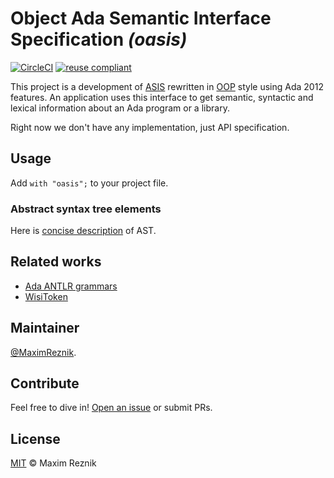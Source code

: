 Object Ada Semantic Interface Specification _(oasis)_
=========================================

[![CircleCI](https://circleci.com/gh/reznikmm/oasis.svg?style=svg)](https://circleci.com/gh/reznikmm/oasis)
[![reuse compliant](https://img.shields.io/badge/reuse-compliant-green.svg)](https://reuse.software/)

This project is a development of [ASIS](https://www.sigada.org/WG/asiswg/) rewritten in
[OOP](https://en.wikipedia.org/wiki/Object-oriented_programming) style using Ada 2012
features. An application uses this interface to get semantic, syntactic and lexical
information about an Ada program or a library.

Right now we don't have any implementation, just API specification.

## Usage
Add `with "oasis";` to your project file.

### Abstract syntax tree elements
Here is [concise description](docs/ast.md) of AST.

## Related works

 * [Ada ANTLR grammars](https://github.com/okellogg/ada_antlr_grammar)
 * [WisiToken](http://stephe-leake.org/ada/wisitoken.html)

## Maintainer

[@MaximReznik](https://github.com/reznikmm).

## Contribute

Feel free to dive in!
[Open an issue](https://github.com/reznikmm/oasis/issues/new)
or submit PRs.

## License

[MIT](LICENSE) © Maxim Reznik

